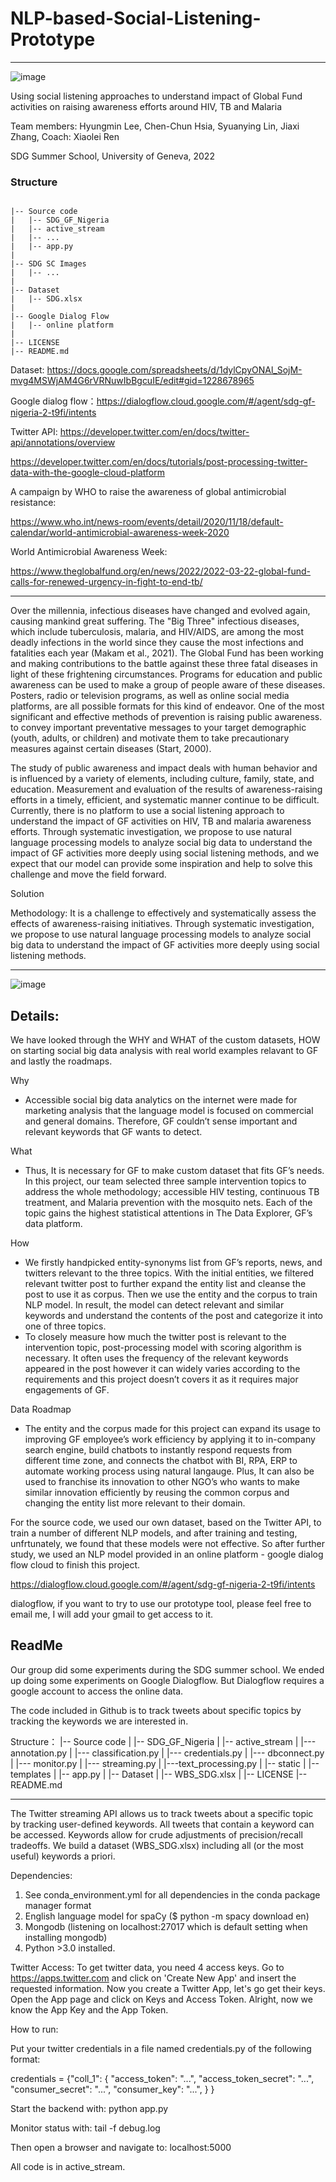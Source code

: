 # NLP-based-Social-Listening-Prototype
---------------------
![image](https://github.com/xiaoleiren/NLP-based-Social-Listening-Prototype/blob/main/SDG%20SC%20Images/SDG_W4_PRE-v0.4.pptx.png)

Using social listening approaches to understand impact of Global Fund activities on raising awareness efforts around HIV, TB and Malaria

Team members: Hyungmin Lee, Chen-Chun Hsia, Syuanying Lin, Jiaxi Zhang,
Coach: Xiaolei Ren

SDG Summer School,
University of Geneva,
2022

### Structure 
```

|-- Source code
|   |-- SDG_GF_Nigeria
|   |-- active_stream
|   |-- ...
|   |-- app.py
|
|-- SDG SC Images
|   |-- ...
|
|-- Dataset
|   |-- SDG.xlsx
| 
|-- Google Dialog Flow
|   |-- online platform
|
|-- LICENSE
|-- README.md
```


Dataset: https://docs.google.com/spreadsheets/d/1dylCpyONAl_SojM-mvg4MSWjAM4G6rVRNuwIbBgcuIE/edit#gid=1228678965

Google dialog flow：https://dialogflow.cloud.google.com/#/agent/sdg-gf-nigeria-2-t9fi/intents

Twitter API: 
https://developer.twitter.com/en/docs/twitter-api/annotations/overview

https://developer.twitter.com/en/docs/tutorials/post-processing-twitter-data-with-the-google-cloud-platform

A campaign by WHO to raise the awareness of global antimicrobial resistance:

https://www.who.int/news-room/events/detail/2020/11/18/default-calendar/world-antimicrobial-awareness-week-2020

World Antimicrobial Awareness Week:

https://www.theglobalfund.org/en/news/2022/2022-03-22-global-fund-calls-for-renewed-urgency-in-fight-to-end-tb/


---------------------
Over the millennia, infectious diseases have changed and evolved again, causing mankind great suffering. The "Big Three" infectious diseases, which include tuberculosis, malaria, and HIV/AIDS, are among the most deadly infections in the world since they cause the most infections and fatalities each year (Makam et al., 2021). The Global Fund has been working and making contributions to the battle against these three fatal diseases in light of these frightening circumstances. 
Programs for education and public awareness can be used to make a group of people aware of these diseases. Posters, radio or television programs, as well as online social media platforms, are all possible formats for this kind of endeavor. One of the most significant and effective methods of prevention is raising public awareness. to convey important preventative messages to your target demographic (youth, adults, or children) and motivate them to take precautionary measures against certain diseases (Start, 2000).

The study of public awareness and impact deals with human behavior and is influenced by a variety of elements, including culture, family, state, and education. Measurement and evaluation of the results of awareness-raising efforts in a timely, efficient, and systematic manner continue to be difficult. Currently, there is no platform to use a social listening approach to understand the impact of GF activities on HIV, TB and malaria awareness efforts. Through systematic investigation, we propose to use natural language processing models to analyze social big data to understand the impact of GF activities more deeply using social listening methods, and we expect that our model can provide some inspiration and help to solve this challenge and move the field forward.

Solution
 
Methodology: It is a challenge to effectively and systematically assess the effects of awareness-raising initiatives. Through systematic investigation, we propose to use natural language processing models to analyze social big data to understand the impact of GF activities more deeply using social listening methods.

---------------------
![image](https://github.com/xiaoleiren/NLP-based-Social-Listening-Prototype/blob/main/SDG%20SC%20Images/SDG_W4_PRE-v0.4.pptx-3.png)

Details:
---------------------
We have looked through the WHY and WHAT of the custom datasets, HOW on starting social big data analysis with real world examples relavant to GF and lastly the roadmaps.

Why 
- Accessible social big data analytics on the internet were made for marketing analysis that  the language model is focused on commercial and general domains. Therefore, GF couldn’t sense important and relevant keywords that GF wants to detect. 

What
- Thus, It is necessary for GF to make custom dataset that fits GF’s needs. In this project, our team selected three sample intervention topics to address the whole methodology; accessible HIV testing, continuous TB treatment, and Malaria prevention with the mosquito nets. Each of the topic gains the highest statistical attentions in The Data Explorer, GF’s data platform.

How
- We firstly handpicked entity-synonyms list from GF’s reports, news, and twitters relevant to the three topics. With the initial entities, we filtered relevant twitter post to further expand the entity list and cleanse the post to use it as corpus. Then we use the entity and the corpus to train NLP model. In result, the model can detect relevant and similar keywords and understand the contents of the post and categorize it into one of three topics.
- To closely measure how much the twitter post is relevant to the intervention topic, post-processing model with scoring algorithm is necessary. It often uses the frequency of the relevant keywords appeared in the post however it can widely varies according to the requirements and this project doesn’t covers it as it requires major engagements of GF.

Data Roadmap
- The entity and the corpus made for this project can expand its usage to improving GF employee’s work efficiency by applying it to in-company search engine, build chatbots to instantly respond requests from different time zone, and connects the chatbot with BI, RPA, ERP to automate working process using natural langauge. Plus, It can also be used to franchise its innovation to other NGO’s who wants to make similar innovation efficiently by reusing the common corpus and changing the entity list more relevant to their domain.


For the source code, we used our own dataset, based on the Twitter API, to train a number of different NLP models, and after training and testing, unfrtunately, we found that these models were not effective. So after further study, we used an NLP model provided in an online platform - google dialog flow cloud to finish this project.

https://dialogflow.cloud.google.com/#/agent/sdg-gf-nigeria-2-t9fi/intents

dialogflow, if you want to try to use our prototype tool, please feel free to email me, I will add your gmail to get access to it.

ReadMe
-------------

Our group did some experiments during the SDG summer school.
We ended up doing some experiments on Google Dialogflow. But Dialogflow requires a google account to access the online data.

The code included in Github is to track tweets about specific topics by tracking the keywords we are interested in. 

Structure：
|-- Source code
|   |-- SDG_GF_Nigeria
|   |-- active_stream 
|       |--- annotation.py
|       |--- classification.py
|       |--- credentials.py
|       |--- dbconnect.py
|       |--- monitor.py
|       |--- streaming.py
|       |---text_processing.py
|   |-- static
|   |-- templates
|   |-- app.py
|
|-- Dataset
|   |-- WBS_SDG.xlsx
|
|-- LICENSE
|-- README.md

---------------------------------------------------------------------------------------------------------------------------
The Twitter streaming API allows us to track tweets about a specific topic by tracking user-defined keywords. All tweets that contain a keyword can be accessed. Keywords allow for crude adjustments of precision/recall tradeoffs. We build a dataset (WBS_SDG.xlsx) including all (or the most useful) keywords a priori.

Dependencies:
1) See conda_environment.yml for all dependencies in the conda package manager format
2) English language model for spaCy ($ python -m spacy download en)
3) Mongodb (listening on localhost:27017 which is default setting when installing mongodb)
4) Python >3.0 installed.

Twitter Access:
To get twitter data, you need 4 access keys. 
Go to https://apps.twitter.com and click on 'Create New App' and insert the requested information.
Now you create a Twitter App, let's go get their keys. Open the App page and click on Keys and Access Token.
Alright, now we know the App Key and the App Token.

How to run:

Put your twitter credentials in a file named credentials.py of the following format:

credentials = {"coll_1": {
        "access_token": "...",
        "access_token_secret": "...",
        "consumer_secret": "...",
        "consumer_key": "...",
    }
}

Start the backend with:
python app.py

Monitor status with:
tail -f debug.log

Then open a browser and navigate to:
localhost:5000

All code is in active_stream.


